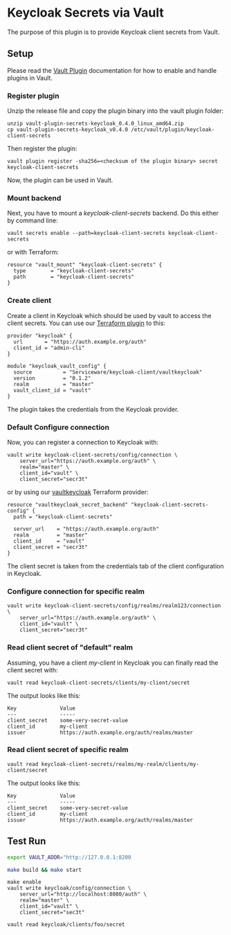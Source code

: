 # Keycloak Secrets via Vault

The purpose of this plugin is to provide Keycloak client secrets from Vault. 
## Setup

Please read the [Vault Plugin](https://www.vaultproject.io/docs/plugins) documentation for how to enable and handle plugins in Vault.

### Register plugin

Unzip the release file and copy the plugin binary into the vault plugin folder:

```
unzip vault-plugin-secrets-keycloak_0.4.0_linux_amd64.zip
cp vault-plugin-secrets-keycloak_v0.4.0 /etc/vault/plugin/keycloak-client-secrets
```

Then register the plugin:

```
vault plugin register -sha256=<checksum of the plugin binary> secret keycloak-client-secrets
```

Now, the plugin can be used in Vault.

### Mount backend

Next, you have to mount a _keycloak-client-secrets_ backend. Do this either by command line:

```
vault secrets enable --path=keycloak-client-secrets keycloak-client-secrets
```

or with Terraform:

```
resource "vault_mount" "keycloak-client-secrets" {
  type        = "keycloak-client-secrets"
  path        = "keycloak-client-secrets"
}
```

### Create client

Create a client in Keycloak which should be used by vault to access the client secrets. You can use our 
[Terraform plugin](https://registry.terraform.io/modules/Serviceware/keycloak-client/vaultkeycloak/latest) to this:

```
provider "keycloak" {
  url       = "https://auth.example.org/auth"
  client_id = "admin-cli"
}

module "keycloak_vault_config" {
  source          = "Serviceware/keycloak-client/vaultkeycloak"
  version         = "0.1.2"
  realm           = "master"
  vault_client_id = "vault"
}
```

The plugin takes the credentials from the Keycloak provider. 

### Default Configure connection

Now, you can register a connection to Keycloak with:

```
vault write keycloak-client-secrets/config/connection \
    server_url="https://auth.example.org/auth" \
    realm="master" \
    client_id="vault" \
    client_secret="secr3t"
```

or by using our [vaultkeycloak](https://registry.terraform.io/providers/Serviceware/vaultkeycloak/latest) Terraform provider:

```
resource "vaultkeycloak_secret_backend" "keycloak-client-secrets-config" {
  path = "keycloak-client-secrets"
  
  server_url    = "https://auth.example.org/auth"
  realm         = "master"
  client_id     = "vault"
  client_secret = "secr3t"
}
```

The client secret is taken from the credentials tab of the client configuration in Keycloak.

### Configure connection for specific realm
```
vault write keycloak-client-secrets/config/realms/realm123/connection \
    server_url="https://auth.example.org/auth" \
    client_id="vault" \
    client_secret="secr3t"
```


### Read client secret of "default" realm

Assuming, you have a client _my-client_ in Keycloak you can finally read the client secret with:

```
vault read keycloak-client-secrets/clients/my-client/secret
```

The output looks like this:

```
Key              Value
---              -----
client_secret    some-very-secret-value
client_id        my-client
issuer           https://auth.example.org/auth/realms/master
```

### Read client secret of specific realm

```
vault read keycloak-client-secrets/realms/my-realm/clients/my-client/secret
```

The output looks like this:

```
Key              Value
---              -----
client_secret    some-very-secret-value
client_id        my-client
issuer           https://auth.example.org/auth/realms/master
```

## Test Run

```bash
export VAULT_ADDR="http://127.0.0.1:8200
```

```bash
make build && make start
```

```
make enable
vault write keycloak/config/connection \
    server_url="http://localhost:8080/auth" \
    realm="master" \
    client_id="vault" \
    client_secret="sec3t"

vault read keycloak/clients/foo/secret
```

